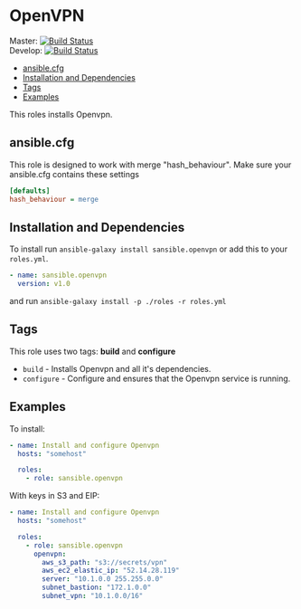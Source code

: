 # OpenVPN

Master: [![Build Status](https://travis-ci.org/sansible/openvpn.svg?branch=master)](https://travis-ci.org/sansible/openvpn)  
Develop: [![Build Status](https://travis-ci.org/sansible/openvpn.svg?branch=develop)](https://travis-ci.org/sansible/openvpn)

* [ansible.cfg](#ansible-cfg)
* [Installation and Dependencies](#installation-and-dependencies)
* [Tags](#tags)
* [Examples](#examples)

This roles installs Openvpn.




## ansible.cfg

This role is designed to work with merge "hash_behaviour". Make sure your
ansible.cfg contains these settings

```INI
[defaults]
hash_behaviour = merge
```




## Installation and Dependencies

To install run `ansible-galaxy install sansible.openvpn` or add this to your
`roles.yml`.

```YAML
- name: sansible.openvpn
  version: v1.0
```

and run `ansible-galaxy install -p ./roles -r roles.yml`




## Tags

This role uses two tags: **build** and **configure**

* `build` - Installs Openvpn and all it's dependencies.
* `configure` - Configure and ensures that the Openvpn service is running.




## Examples

To install:

```YAML
- name: Install and configure Openvpn
  hosts: "somehost"

  roles:
    - role: sansible.openvpn
```

With keys in S3 and EIP:

```YAML
- name: Install and configure Openvpn
  hosts: "somehost"

  roles:
    - role: sansible.openvpn
      openvpn:
        aws_s3_path: "s3://secrets/vpn"
        aws_ec2_elastic_ip: "52.14.28.119"
        server: "10.1.0.0 255.255.0.0"
        subnet_bastion: "172.1.0.0"
        subnet_vpn: "10.1.0.0/16"
```
